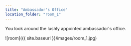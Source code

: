 ```yaml
---
title: "Ambassador's Office"
location_folder: "room_1"
---
```


You look around the lushly appointed ambassador's office.

![room]({{ site.baseurl }}/images/room_1.jpg)